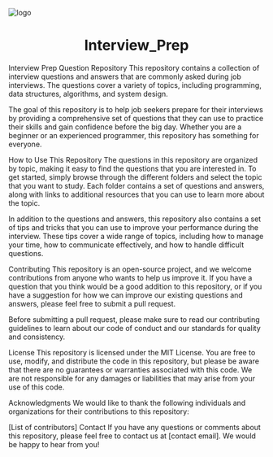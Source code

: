 ![logo](https://github.com/RahulBisht001/Interview_Prep/blob/main/Interview3.jpg)
<h1 align="center">Interview_Prep</h1>

Interview Prep Question Repository
This repository contains a collection of interview questions and answers that are commonly asked during job interviews. The questions cover a variety of topics, including programming, data structures, algorithms, and system design.


The goal of this repository is to help job seekers prepare for their interviews by providing a comprehensive set of questions that they can use to practice their skills and gain confidence before the big day. Whether you are a beginner or an experienced programmer, this repository has something for everyone.

How to Use This Repository
The questions in this repository are organized by topic, making it easy to find the questions that you are interested in. To get started, simply browse through the different folders and select the topic that you want to study. Each folder contains a set of questions and answers, along with links to additional resources that you can use to learn more about the topic.

In addition to the questions and answers, this repository also contains a set of tips and tricks that you can use to improve your performance during the interview. These tips cover a wide range of topics, including how to manage your time, how to communicate effectively, and how to handle difficult questions.

Contributing
This repository is an open-source project, and we welcome contributions from anyone who wants to help us improve it. If you have a question that you think would be a good addition to this repository, or if you have a suggestion for how we can improve our existing questions and answers, please feel free to submit a pull request.

Before submitting a pull request, please make sure to read our contributing guidelines to learn about our code of conduct and our standards for quality and consistency.

License
This repository is licensed under the MIT License. You are free to use, modify, and distribute the code in this repository, but please be aware that there are no guarantees or warranties associated with this code. We are not responsible for any damages or liabilities that may arise from your use of this code.

Acknowledgments
We would like to thank the following individuals and organizations for their contributions to this repository:

[List of contributors]
Contact
If you have any questions or comments about this repository, please feel free to contact us at [contact email]. We would be happy to hear from you!
